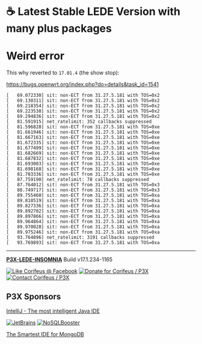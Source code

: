 [//]: #@corifeus-header

# ☕ Latest Stable LEDE Version with many plus packages

                        
[//]: #@corifeus-header:end

# Weird error
This why reverted to `17.01.4` (the show stop):

https://bugs.openwrt.org/index.php?do=details&task_id=1541  

```text
[   69.072330] sit: non-ECT from 31.27.5.181 with TOS=0x2
[   69.130311] sit: non-ECT from 31.27.5.181 with TOS=0x2
[   69.218354] sit: non-ECT from 31.27.5.181 with TOS=0x2
[   69.223538] sit: non-ECT from 31.27.5.181 with TOS=0x2
[   69.294836] sit: non-ECT from 31.27.5.181 with TOS=0x2
[   81.591915] net_ratelimit: 352 callbacks suppressed
[   81.596828] sit: non-ECT from 31.27.5.181 with TOS=0xe
[   81.661946] sit: non-ECT from 31.27.5.181 with TOS=0xe
[   81.667163] sit: non-ECT from 31.27.5.181 with TOS=0xe
[   81.672335] sit: non-ECT from 31.27.5.181 with TOS=0xe
[   81.677499] sit: non-ECT from 31.27.5.181 with TOS=0xe
[   81.682669] sit: non-ECT from 31.27.5.181 with TOS=0xe
[   81.687832] sit: non-ECT from 31.27.5.181 with TOS=0xe
[   81.693003] sit: non-ECT from 31.27.5.181 with TOS=0xe
[   81.698168] sit: non-ECT from 31.27.5.181 with TOS=0xe
[   81.703336] sit: non-ECT from 31.27.5.181 with TOS=0xe
[   87.759190] net_ratelimit: 78 callbacks suppressed
[   87.764012] sit: non-ECT from 31.27.5.181 with TOS=0x3
[   88.749717] sit: non-ECT from 31.27.5.181 with TOS=0x3
[   89.755460] sit: non-ECT from 31.27.5.181 with TOS=0xa
[   89.818519] sit: non-ECT from 31.27.5.181 with TOS=0xa
[   89.827336] sit: non-ECT from 31.27.5.181 with TOS=0xa
[   89.892702] sit: non-ECT from 31.27.5.181 with TOS=0xa
[   89.897866] sit: non-ECT from 31.27.5.181 with TOS=0xa
[   89.964864] sit: non-ECT from 31.27.5.181 with TOS=0xa
[   89.970028] sit: non-ECT from 31.27.5.181 with TOS=0xa
[   89.975246] sit: non-ECT from 31.27.5.181 with TOS=0xa
[   93.764896] net_ratelimit: 3191 callbacks suppressed
[   93.769893] sit: non-ECT from 31.27.5.181 with TOS=0xa
```
[//]: #@corifeus-footer

---

[**P3X-LEDE-INSOMNIA**](https://pages.corifeus.com/lede-insomnia) Build v17.1.234-1165 

[![Like Corifeus @ Facebook](https://img.shields.io/badge/LIKE-Corifeus-3b5998.svg)](https://www.facebook.com/corifeus.software) [![Donate for Corifeus / P3X](https://img.shields.io/badge/Donate-Corifeus-003087.svg)](https://www.paypal.com/cgi-bin/webscr?cmd=_s-xclick&hosted_button_id=QZVM4V6HVZJW6)  [![Contact Corifeus / P3X](https://img.shields.io/badge/Contact-P3X-ff9900.svg)](https://www.patrikx3.com/en/front/contact) 


## P3X Sponsors

[IntelliJ - The most intelligent Java IDE](https://www.jetbrains.com)
  
[![JetBrains](https://cdn.corifeus.com/assets/svg/jetbrains-logo.svg)](https://www.jetbrains.com/) [![NoSQLBooster](https://cdn.corifeus.com/assets/png/nosqlbooster-70x70.png)](https://www.nosqlbooster.com/)

[The Smartest IDE for MongoDB](https://www.nosqlbooster.com)
  
  
 

[//]: #@corifeus-footer:end